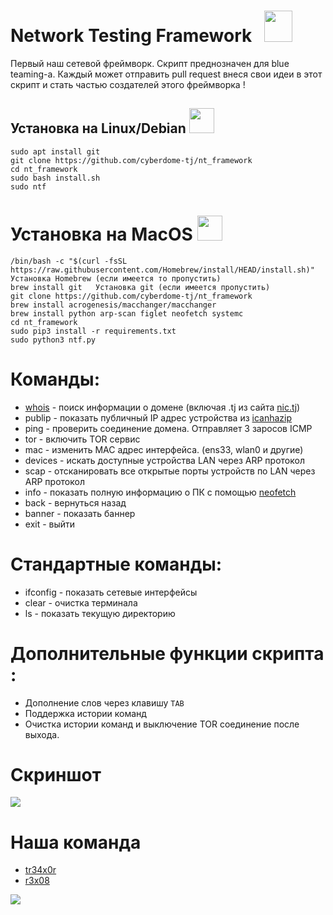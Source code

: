 # Network Testing Framework &nbsp; <img src="https://cdn-icons-png.flaticon.com/512/8844/8844478.png" height="50" width="45" >

Первый наш сетевой фреймворк. Скрипт преднозначен для blue teaming-а. Каждый может отправить pull request внеся свои идеи в этот скрипт и стать частью создателей этого фреймворка !

## Установка на Linux/Debian <img src="https://www.freepnglogos.com/uploads/linux-png/linux-tux-logo-png-transparent-svg-vector-bie-supply-14.png" height="40" width="40">
```
sudo apt install git
git clone https://github.com/cyberdome-tj/nt_framework
cd nt_framework
sudo bash install.sh
sudo ntf
```
# Установка на MacOS <img src="https://upload.wikimedia.org/wikipedia/commons/c/c9/Finder_Icon_macOS_Big_Sur.png" height="40" width="40">
```
/bin/bash -c "$(curl -fsSL https://raw.githubusercontent.com/Homebrew/install/HEAD/install.sh)"  Установка Homebrew (если имеется то пропустить) 
brew install git   Установка git (если имеется пропустить)
git clone https://github.com/cyberdome-tj/nt_framework
brew install acrogenesis/macchanger/macchanger
brew install python arp-scan figlet neofetch systemc
cd nt_framework
sudo pip3 install -r requirements.txt
sudo python3 ntf.py
```
# Команды:
<ul>
   <li> <a href="https://itigic.com/ru/what-is-whois-and-what-is-it-for/">whois</a> - поиск информации о домене (включая .tj из сайта <a href="http://www.nic.tj/whois.html">nic.tj</a>)</li>
   <li>publip - показать публичный IP адрес устройства из <a href="https://icanhazip.com">icanhazip</a></li>
   <li>ping - проверить соединение домена. Отправляет 3 заросов ICMP</li>
   <li>tor - включить TOR сервис</li>
   <li>mac - изменить MAC адрес интерфейса. (ens33, wlan0 и другие)</li>
   <li>devices - искать доступные устройства LAN через ARP протокол</li>
   <li>scap - отсканировать все открытые порты устройств по LAN через ARP протокол</li>
   <li>info - показать полную информацию о ПК с помощью <a href="https://github.com/dylanaraps/neofetch">neofetch</a></li>
   <li>back - вернуться назад </li>
   <li>banner - показать баннер</li>
   <li>exit - выйти</li>
</ul>

# Стандартные команды:

<ul>
 <li>ifconfig - показать сетевые интерфейсы 
 <li>clear - очистка терминала 
 <li>ls - показать текущую директорию
</ul>

# Дополнительные функции скрипта :

<ul>
 <li>Дополнение слов через клавишу <code>TAB</code> 
 <li>Поддержка истории команд
 <li>Очистка истории команд и выключение TOR соединение после выхода.
</ul>

# Скриншот
<kbd>
   <img src="https://user-images.githubusercontent.com/109206637/218330244-6067987b-b398-405e-ae94-6bef6f13cf74.png">
</kbd>
<br>

# Наша команда
<ul>
<li><a href="https://github.com/tr34x0r">tr34x0r</a></li>
<li><a href="https://github.com/r3x08">r3x08</a></li>
</ul>

<a href="https://github.com/cyberdome-tj"><img src="https://img.shields.io/badge/Made%20with%20%E2%99%A5%20%20by -CyberDome-black"></a>
